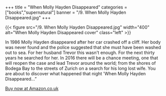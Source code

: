 +++
title = "When Molly Hayden Disappeared"
categories = ["books","supernatural"]
banner = "/9. When Molly Hayden Disappeared.jpg"
+++

{{< figure src="/9. When Molly Hayden Disappeared.jpg" width="400" alt="When Molly Hayden Disappeared cover" class="left" >}}

In 1986 Molly Hayden disappeared after her car crashed off a cliff. Her body was never found and the police suggested that she must have been washed out to sea. For her husband Trevor this wasn't enough. For the next thirty years he searched for her. In 2016 there will be a chance meeting, one that will reopen the case and lead Trevor around the world; from the shores of Bodega Bay to the streets of Zurich on a search for his long lost wife. You are about to discover what happened that night 'When Molly Hayden Disappeared...”
  
  
[Buy now at Amazon.co.uk](https://www.amazon.co.uk/Molly-Hayden-Disappeared-James-Warrender/dp/1534713883)